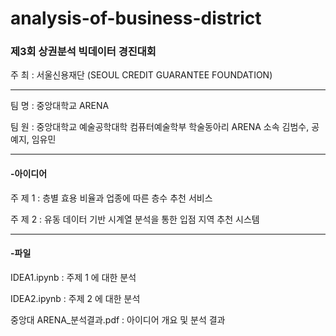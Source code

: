 # analysis-of-business-district

### **제3회 상권분석 빅데이터 경진대회** 
주 최 : 서울신용재단 (SEOUL CREDIT GUARANTEE FOUNDATION)

---

팀 명 : 중앙대학교 ARENA

팀 원 : 중앙대학교 예술공학대학 컴퓨터예술학부 학술동아리 ARENA 소속 김범수, 공예지, 임유민

---

#### -아이디어

주 제 1 : 층별 효용 비율과 업종에 따른 층수 추천 서비스

주 제 2 : 유동 데이터 기반 시계열 분석을 통한 입점 지역 추천 시스템

---

#### -파일

IDEA1.ipynb : 주제 1 에 대한 분석

IDEA2.ipynb : 주제 2 에 대한 분석

중앙대 ARENA_분석결과.pdf : 아이디어 개요 및 분석 결과

